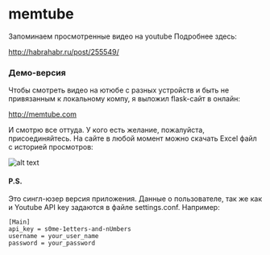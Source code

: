 # memtube

Запоминаем просмотренные видео на youtube
Подробнее здесь:

http://habrahabr.ru/post/255549/

### Демо-версия
Чтобы смотреть видео на ютюбе с разных устройств и быть не привязанным к локальному компу, я выложил flask-сайт в онлайн:

http://memtube.com

И смотрю все оттуда. 
У кого есть желание, пожалуйста, присоединяйтесь. На сайте в любой момент можно скачать Excel файл с историей просмотров:

![alt text](http://habrastorage.org/files/6b9/b45/11b/6b9b4511ba284656b7ce3b381967d990.png "Logo Title Text 1")

#### P.S.

Это сингл-юзер версия приложения. Данные о пользователе, так же как и Youtube
API key задаются в файле settings.conf. Например:
```
[Main]
api_key = s0me-1etters-and-nUmbers
username = your_user_name
password = your_password
```
